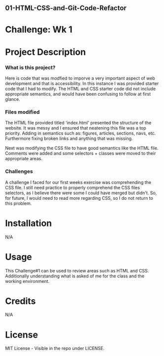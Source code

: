 ## 01-HTML-CSS-and-Git-Code-Refactor
# Challenge: Wk 1


# Project Description
### What is this project?
Here is code that was modfied to imporve a very important aspect of web development and that is accessibility. In this instance I was provided starter code that I had to modify. The HTML and CSS starter code did not include appropriate semantics, and would have been confusing to follow at first glance. 

### Files modified
The HTML file provided titled 'index.html' presented the structure of the website. It was messy and I ensured that neatening this file was a top priority. Adding in semantics such as: figures, articles, sections, navs, etc. Furthermore fixing broken links and anything that was missing.

Next was modifying the CSS file to have good semantics like the HTML file. Comments were added and some selectors + classes were moved to their appropriate areas.

### Challenges
A challenge I faced for our first weeks exercise was comprehending the CSS file. I still need practice to properly comprehend the CSS files selectors, as I believe there were some I could have merged but didn't. So, for future, I would need to read more regarding CSS, so I do not return to this problem.

# Installation
N/A

# Usage
This Challenge#1 can be used to review areas such as HTML and CSS. Additionally understanding what is asked of me for the class and the working environment.

# Credits
N/A

# License
MIT License - Visible in the repo under LICENSE.
